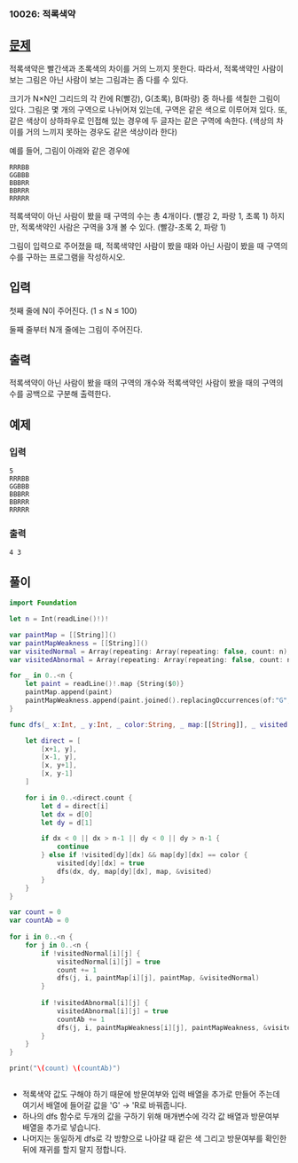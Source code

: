### 10026: 적록색약

## [문제](https://www.acmicpc.net/problem/10026)   
적록색약은 빨간색과 초록색의 차이를 거의 느끼지 못한다. 따라서, 적록색약인 사람이 보는 그림은 아닌 사람이 보는 그림과는 좀 다를 수 있다.

크기가 N×N인 그리드의 각 칸에 R(빨강), G(초록), B(파랑) 중 하나를 색칠한 그림이 있다. 그림은 몇 개의 구역으로 나뉘어져 있는데, 구역은 같은 색으로 이루어져 있다. 또, 같은 색상이 상하좌우로 인접해 있는 경우에 두 글자는 같은 구역에 속한다. (색상의 차이를 거의 느끼지 못하는 경우도 같은 색상이라 한다)

예를 들어, 그림이 아래와 같은 경우에
```
RRRBB
GGBBB
BBBRR
BBRRR
RRRRR
```

적록색약이 아닌 사람이 봤을 때 구역의 수는 총 4개이다. (빨강 2, 파랑 1, 초록 1) 하지만, 적록색약인 사람은 구역을 3개 볼 수 있다. (빨강-초록 2, 파랑 1)

그림이 입력으로 주어졌을 때, 적록색약인 사람이 봤을 때와 아닌 사람이 봤을 때 구역의 수를 구하는 프로그램을 작성하시오.

## 입력
첫째 줄에 N이 주어진다. (1 ≤ N ≤ 100)

둘째 줄부터 N개 줄에는 그림이 주어진다.

## 출력
적록색약이 아닌 사람이 봤을 때의 구역의 개수와 적록색약인 사람이 봤을 때의 구역의 수를 공백으로 구분해 출력한다.

## 예제
### 입력 

```
5
RRRBB
GGBBB
BBBRR
BBRRR
RRRRR
```


### 출력 

```
4 3
```

## 풀이 

```Swift
import Foundation

let n = Int(readLine()!)!

var paintMap = [[String]]()
var paintMapWeakness = [[String]]()
var visitedNormal = Array(repeating: Array(repeating: false, count: n), count: n)
var visitedAbnormal = Array(repeating: Array(repeating: false, count: n), count: n)

for _ in 0..<n {
    let paint = readLine()!.map {String($0)}
    paintMap.append(paint)
    paintMapWeakness.append(paint.joined().replacingOccurrences(of:"G", with:"R").map {String($0)})
}

func dfs(_ x:Int, _ y:Int, _ color:String, _ map:[[String]], _ visited: inout [[Bool]]) {

    let direct = [
        [x+1, y],
        [x-1, y],
        [x, y+1],
        [x, y-1]
    ]

    for i in 0..<direct.count {
        let d = direct[i]
        let dx = d[0]
        let dy = d[1]

        if dx < 0 || dx > n-1 || dy < 0 || dy > n-1 {
            continue
        } else if !visited[dy][dx] && map[dy][dx] == color {
            visited[dy][dx] = true
            dfs(dx, dy, map[dy][dx], map, &visited)
        }
    }
}

var count = 0
var countAb = 0
    
for i in 0..<n {
    for j in 0..<n {
        if !visitedNormal[i][j] {
            visitedNormal[i][j] = true
            count += 1
            dfs(j, i, paintMap[i][j], paintMap, &visitedNormal)
        }
        
        if !visitedAbnormal[i][j] {
            visitedAbnormal[i][j] = true
            countAb += 1
            dfs(j, i, paintMapWeakness[i][j], paintMapWeakness, &visitedAbnormal)
        }
    }
}

print("\(count) \(countAb)")



```
- 적록색약 값도 구해야 하기 때문에 방문여부와 입력 배열을 추가로 만들어 주는데 여기서 배열에 들어갈 값을 'G' -> 'R로 바꿔줍니다.
- 하나의 dfs 함수로 두개의 값을 구하기 위해 매개변수에 각각 값 배열과 방문여부 배열을 추가로 넣습니다.
- 나머지는 동일하게 dfs로 각 방향으로 나아갈 때 같은 색 그리고 방문여부를 확인한 뒤에 재귀를 할지 말지 정합니다.
